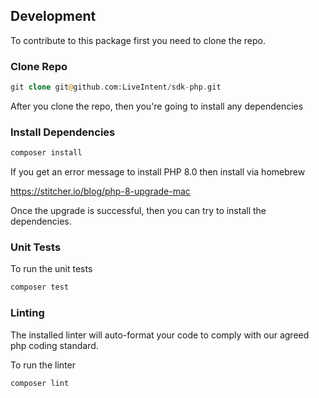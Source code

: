 ## Development

To contribute to this package first you need to clone the repo.

### Clone Repo
```php
git clone git@github.com:LiveIntent/sdk-php.git
```

After you clone the repo, then you're going to install any dependencies

### Install Dependencies
```php
composer install
```

If you get an error message to install PHP 8.0 then install via homebrew

https://stitcher.io/blog/php-8-upgrade-mac

Once the upgrade is successful, then you can try to install the dependencies.

### Unit Tests

To run the unit tests

```php
composer test
```

### Linting
The installed linter will auto-format your code to comply with our agreed php coding standard.

To run the linter
```php
composer lint
```



